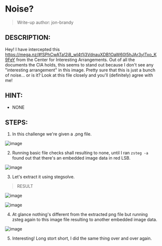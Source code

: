 # Noise?
> Write-up author: jon-brandy
## DESCRIPTION:
Hey! I have intercepted this https://mega.nz/#!SPhCwATa!2i8_wI4t1j3VdnauXDB1OaW60l5hJAr3ylTxo_K9FeY from the Center for Interesting Arrangements. 
Out of all the documents the CIA holds, this seems to stand out because I don't see any "interesting arrangement" in this image. 
Pretty sure that this is just a bunch of noise... or is it? Look at this file closely and you'll (definitely) agree with me!
## HINT:
- NONE
## STEPS:
1. In this challenge we're given a .png file.

![image](https://github.com/Bread-Yolk/ctflearnwu/assets/70703371/da587c4b-c95f-4738-954c-6844cf2d23bb)

2. Running basic file checks shall resulting to none, until I ran `zsteg -a` found out that there's an embedded image data in red LSB.

![image](https://github.com/Bread-Yolk/ctflearnwu/assets/70703371/92a07872-f7b0-4066-bcfb-f7dbeb8a9bc2)


3. Let's extract it using stegsolve.

> RESULT


![image](https://github.com/Bread-Yolk/ctflearnwu/assets/70703371/a92582df-f0f8-4957-82aa-a7ae4a0da92b)


![image](https://github.com/Bread-Yolk/ctflearnwu/assets/70703371/6e8f7e61-c8d8-4d6d-aee6-93816d3571bc)



4. At glance nothing's different from the extracted png file but running zsteg again to this image file resulting to another embedded image data.

![image](https://github.com/Bread-Yolk/ctflearnwu/assets/70703371/9511f2c7-b043-4392-903d-58a0e1a33c2e)


5. Interesting! Long stort short, I did the same thing over and over again.
